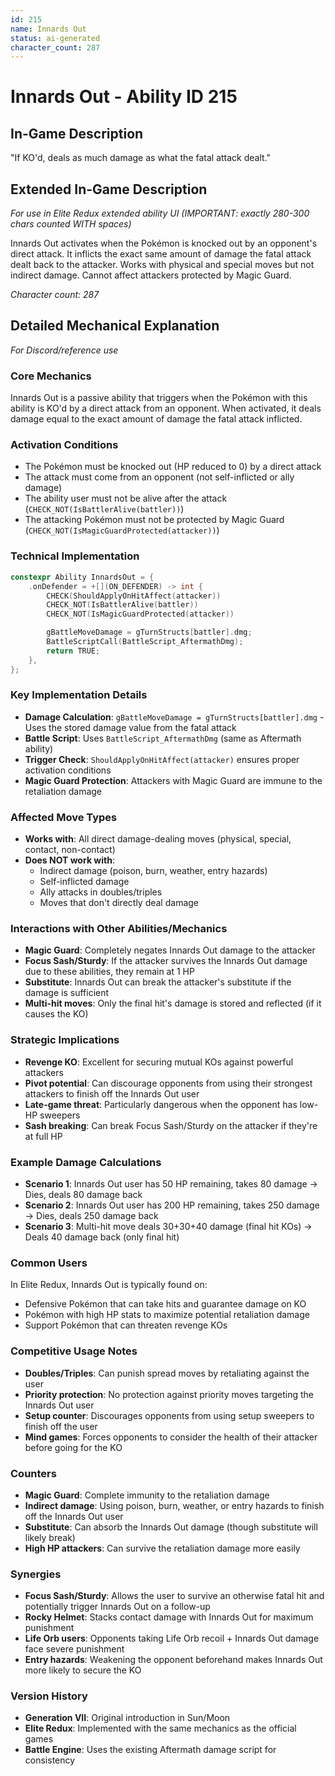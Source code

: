 ```yaml
---
id: 215
name: Innards Out
status: ai-generated
character_count: 287
---
```


# Innards Out - Ability ID 215

## In-Game Description
"If KO'd, deals as much damage as what the fatal attack dealt."

## Extended In-Game Description
*For use in Elite Redux extended ability UI (IMPORTANT: exactly 280-300 chars counted WITH spaces)*

Innards Out activates when the Pokémon is knocked out by an opponent's direct attack. It inflicts the exact same amount of damage the fatal attack dealt back to the attacker. Works with physical and special moves but not indirect damage. Cannot affect attackers protected by Magic Guard.

*Character count: 287*

## Detailed Mechanical Explanation
*For Discord/reference use*

### Core Mechanics
Innards Out is a passive ability that triggers when the Pokémon with this ability is KO'd by a direct attack from an opponent. When activated, it deals damage equal to the exact amount of damage the fatal attack inflicted.

### Activation Conditions
- The Pokémon must be knocked out (HP reduced to 0) by a direct attack
- The attack must come from an opponent (not self-inflicted or ally damage)
- The ability user must not be alive after the attack (`CHECK_NOT(IsBattlerAlive(battler))`)
- The attacking Pokémon must not be protected by Magic Guard (`CHECK_NOT(IsMagicGuardProtected(attacker))`)

### Technical Implementation
```cpp
constexpr Ability InnardsOut = {
    .onDefender = +[](ON_DEFENDER) -> int {
        CHECK(ShouldApplyOnHitAffect(attacker))
        CHECK_NOT(IsBattlerAlive(battler))
        CHECK_NOT(IsMagicGuardProtected(attacker))

        gBattleMoveDamage = gTurnStructs[battler].dmg;
        BattleScriptCall(BattleScript_AftermathDmg);
        return TRUE;
    },
};
```

### Key Implementation Details
- **Damage Calculation**: `gBattleMoveDamage = gTurnStructs[battler].dmg` - Uses the stored damage value from the fatal attack
- **Battle Script**: Uses `BattleScript_AftermathDmg` (same as Aftermath ability)
- **Trigger Check**: `ShouldApplyOnHitAffect(attacker)` ensures proper activation conditions
- **Magic Guard Protection**: Attackers with Magic Guard are immune to the retaliation damage

### Affected Move Types
- **Works with**: All direct damage-dealing moves (physical, special, contact, non-contact)
- **Does NOT work with**: 
  - Indirect damage (poison, burn, weather, entry hazards)
  - Self-inflicted damage
  - Ally attacks in doubles/triples
  - Moves that don't directly deal damage

### Interactions with Other Abilities/Mechanics
- **Magic Guard**: Completely negates Innards Out damage to the attacker
- **Focus Sash/Sturdy**: If the attacker survives the Innards Out damage due to these abilities, they remain at 1 HP
- **Substitute**: Innards Out can break the attacker's substitute if the damage is sufficient
- **Multi-hit moves**: Only the final hit's damage is stored and reflected (if it causes the KO)

### Strategic Implications
- **Revenge KO**: Excellent for securing mutual KOs against powerful attackers
- **Pivot potential**: Can discourage opponents from using their strongest attackers to finish off the Innards Out user
- **Late-game threat**: Particularly dangerous when the opponent has low-HP sweepers
- **Sash breaking**: Can break Focus Sash/Sturdy on the attacker if they're at full HP

### Example Damage Calculations
- **Scenario 1**: Innards Out user has 50 HP remaining, takes 80 damage → Dies, deals 80 damage back
- **Scenario 2**: Innards Out user has 200 HP remaining, takes 250 damage → Dies, deals 250 damage back
- **Scenario 3**: Multi-hit move deals 30+30+40 damage (final hit KOs) → Deals 40 damage back (only final hit)

### Common Users
In Elite Redux, Innards Out is typically found on:
- Defensive Pokémon that can take hits and guarantee damage on KO
- Pokémon with high HP stats to maximize potential retaliation damage
- Support Pokémon that can threaten revenge KOs

### Competitive Usage Notes
- **Doubles/Triples**: Can punish spread moves by retaliating against the user
- **Priority protection**: No protection against priority moves targeting the Innards Out user
- **Setup counter**: Discourages opponents from using setup sweepers to finish off the user
- **Mind games**: Forces opponents to consider the health of their attacker before going for the KO

### Counters
- **Magic Guard**: Complete immunity to the retaliation damage
- **Indirect damage**: Using poison, burn, weather, or entry hazards to finish off the Innards Out user
- **Substitute**: Can absorb the Innards Out damage (though substitute will likely break)
- **High HP attackers**: Can survive the retaliation damage more easily

### Synergies
- **Focus Sash/Sturdy**: Allows the user to survive an otherwise fatal hit and potentially trigger Innards Out on a follow-up
- **Rocky Helmet**: Stacks contact damage with Innards Out for maximum punishment
- **Life Orb users**: Opponents taking Life Orb recoil + Innards Out damage face severe punishment
- **Entry hazards**: Weakening the opponent beforehand makes Innards Out more likely to secure the KO

### Version History
- **Generation VII**: Original introduction in Sun/Moon
- **Elite Redux**: Implemented with the same mechanics as the official games
- **Battle Engine**: Uses the existing Aftermath damage script for consistency